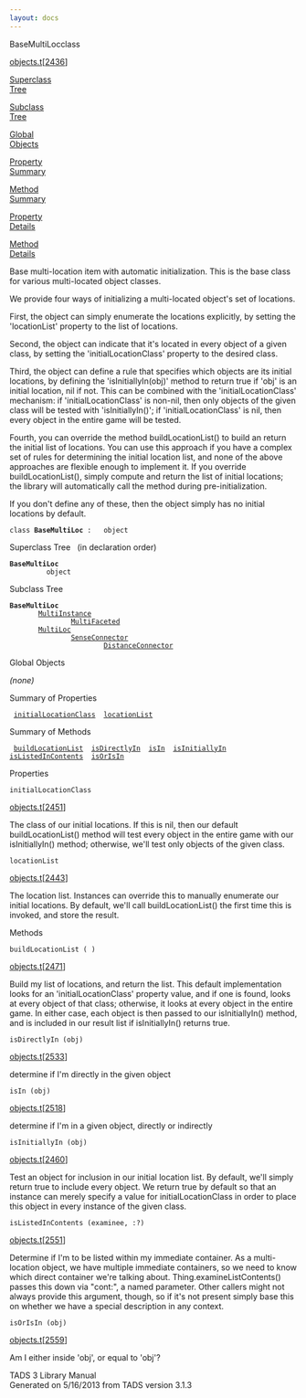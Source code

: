 ```yaml
---
layout: docs
---
```

<span class="title">BaseMultiLoc</span><span class="type">class</span>

[objects.t](../file/objects.t.html)\[[2436](../source/objects.t.html#2436)\]

[Superclass  
Tree](#_SuperClassTree_)

[Subclass  
Tree](#_SubClassTree_)

[Global  
Objects](#_ObjectSummary_)

[Property  
Summary](#_PropSummary_)

[Method  
Summary](#_MethodSummary_)

[Property  
Details](#_Properties_)

[Method  
Details](#_Methods_)

<div class="fdesc">

Base multi-location item with automatic initialization. This is the base
class for various multi-located object classes.

We provide four ways of initializing a multi-located object's set of
locations.

First, the object can simply enumerate the locations explicitly, by
setting the 'locationList' property to the list of locations.

Second, the object can indicate that it's located in every object of a
given class, by setting the 'initialLocationClass' property to the
desired class.

Third, the object can define a rule that specifies which objects are its
initial locations, by defining the 'isInitiallyIn(obj)' method to return
true if 'obj' is an initial location, nil if not. This can be combined
with the 'initialLocationClass' mechanism: if 'initialLocationClass' is
non-nil, then only objects of the given class will be tested with
'isInitiallyIn()'; if 'initialLocationClass' is nil, then every object
in the entire game will be tested.

Fourth, you can override the method buildLocationList() to build an
return the initial list of locations. You can use this approach if you
have a complex set of rules for determining the initial location list,
and none of the above approaches are flexible enough to implement it. If
you override buildLocationList(), simply compute and return the list of
initial locations; the library will automatically call the method during
pre-initialization.

If you don't define any of these, then the object simply has no initial
locations by default.

`class `**`BaseMultiLoc`**` :   object`

</div>

<span id="_SuperClassTree_"></span>

<div class="mjhd">

<span class="hdln">Superclass Tree</span>   (in declaration order)

</div>

**`BaseMultiLoc`**  
`         object`  
<span id="_SubClassTree_"></span>

<div class="mjhd">

<span class="hdln">Subclass Tree</span>  

</div>

**`BaseMultiLoc`**  
`         `[`MultiInstance`](../object/MultiInstance.html)  
`                 `[`MultiFaceted`](../object/MultiFaceted.html)  
`         `[`MultiLoc`](../object/MultiLoc.html)  
`                 `[`SenseConnector`](../object/SenseConnector.html)  
`                         `[`DistanceConnector`](../object/DistanceConnector.html)  
<span id="_ObjectSummary_"></span>

<div class="mjhd">

<span class="hdln">Global Objects</span>  

</div>

*(none)* <span id="_PropSummary_"></span>

<div class="mjhd">

<span class="hdln">Summary of Properties</span>  

</div>

` `[`initialLocationClass`](#initialLocationClass)`  `[`locationList`](#locationList)`  `

<span id="_MethodSummary_"></span>

<div class="mjhd">

<span class="hdln">Summary of Methods</span>  

</div>

` `[`buildLocationList`](#buildLocationList)`  `[`isDirectlyIn`](#isDirectlyIn)`  `[`isIn`](#isIn)`  `[`isInitiallyIn`](#isInitiallyIn)`  `[`isListedInContents`](#isListedInContents)`  `[`isOrIsIn`](#isOrIsIn)`  `

<span id="_Properties_"></span>

<div class="mjhd">

<span class="hdln">Properties</span>  

</div>

<span id="initialLocationClass"></span>

`initialLocationClass`

[objects.t](../file/objects.t.html)\[[2451](../source/objects.t.html#2451)\]

<div class="desc">

The class of our initial locations. If this is nil, then our default
buildLocationList() method will test every object in the entire game
with our isInitiallyIn() method; otherwise, we'll test only objects of
the given class.

</div>

<span id="locationList"></span>

`locationList`

[objects.t](../file/objects.t.html)\[[2443](../source/objects.t.html#2443)\]

<div class="desc">

The location list. Instances can override this to manually enumerate our
initial locations. By default, we'll call buildLocationList() the first
time this is invoked, and store the result.

</div>

<span id="_Methods_"></span>

<div class="mjhd">

<span class="hdln">Methods</span>  

</div>

<span id="buildLocationList"></span>

`buildLocationList ( )`

[objects.t](../file/objects.t.html)\[[2471](../source/objects.t.html#2471)\]

<div class="desc">

Build my list of locations, and return the list. This default
implementation looks for an 'initialLocationClass' property value, and
if one is found, looks at every object of that class; otherwise, it
looks at every object in the entire game. In either case, each object is
then passed to our isInitiallyIn() method, and is included in our result
list if isInitiallyIn() returns true.

</div>

<span id="isDirectlyIn"></span>

`isDirectlyIn (obj)`

[objects.t](../file/objects.t.html)\[[2533](../source/objects.t.html#2533)\]

<div class="desc">

determine if I'm directly in the given object

</div>

<span id="isIn"></span>

`isIn (obj)`

[objects.t](../file/objects.t.html)\[[2518](../source/objects.t.html#2518)\]

<div class="desc">

determine if I'm in a given object, directly or indirectly

</div>

<span id="isInitiallyIn"></span>

`isInitiallyIn (obj)`

[objects.t](../file/objects.t.html)\[[2460](../source/objects.t.html#2460)\]

<div class="desc">

Test an object for inclusion in our initial location list. By default,
we'll simply return true to include every object. We return true by
default so that an instance can merely specify a value for
initialLocationClass in order to place this object in every instance of
the given class.

</div>

<span id="isListedInContents"></span>

`isListedInContents (examinee, :?)`

[objects.t](../file/objects.t.html)\[[2551](../source/objects.t.html#2551)\]

<div class="desc">

Determine if I'm to be listed within my immediate container. As a
multi-location object, we have multiple immediate containers, so we need
to know which direct container we're talking about.
Thing.examineListContents() passes this down via "cont:", a named
parameter. Other callers might not always provide this argument, though,
so if it's not present simply base this on whether we have a special
description in any context.

</div>

<span id="isOrIsIn"></span>

`isOrIsIn (obj)`

[objects.t](../file/objects.t.html)\[[2559](../source/objects.t.html#2559)\]

<div class="desc">

Am I either inside 'obj', or equal to 'obj'?

</div>

<div class="ftr">

TADS 3 Library Manual  
Generated on 5/16/2013 from TADS version 3.1.3

</div>
